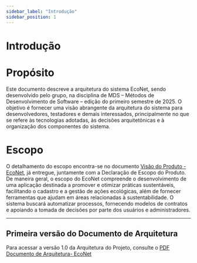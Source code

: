```yaml
---
sidebar_label: "Introdução"
sidebar_position: 1
---
```

# Introdução

# Propósito

Este documento descreve a arquitetura do sistema EcoNet, sendo desenvolvido pelo grupo, na disciplina de MDS – Métodos de Desenvolvimento de Software – edição do primeiro semestre de 2025. O objetivo é fornecer uma visão abrangente da arquitetura do sistema para desenvolvedores, testadores e demais interessados, principalmente no que se refere às tecnologias adotadas, às decisões arquitetônicas e à organização dos componentes do sistema.

# Escopo

O detalhamento do escopo encontra-se no documento [Visão do Produto - EcoNet](../../static/files/Visao-do-produto-EcoNet-2025.1.pdf), já entregue, juntamente com a Declaração de Escopo do Produto. De maneira geral, o escopo do EcoNet compreende o desenvolvimento de uma aplicação destinada a promover e otimizar práticas sustentáveis, facilitando o cadastro e a gestão de ações ecológicas, além de fornecer ferramentas que ajudam em áreas relacionadas à sustentabilidade. O sistema buscará automatizar processos, fornecendo modelos de contratos e apoiando a tomada de decisões por parte dos usuários e administradores.

---
## Primeira versão do Documento de Arquitetura
Para acessar a versão 1.0 da Arquitetura do Projeto, consulte o [PDF Documento de Arquitetura- EcoNet](../../static/files/documento-de-arquitetura-algiz-2025-1%20.pdf)
